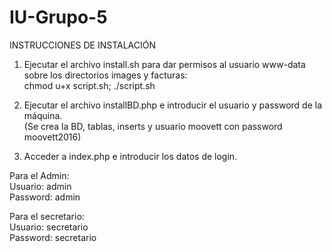 # IU-Grupo-5

INSTRUCCIONES DE INSTALACIÓN

1. Ejecutar el archivo install.sh para dar permisos al usuario www-data sobre los directorios images y facturas:<br>
  chmod u+x script.sh; ./script.sh

2. Ejecutar el archivo installBD.php e introducir el usuario y password de la máquina.<br>
  (Se crea la BD, tablas, inserts y usuario moovett con password moovett2016)<br>
  
3. Acceder a index.php e introducir los datos de login.<br> 

Para el Admin:<br>
  Usuario: admin <br>
  Password: admin<br>
  
Para el secretario:<br>
  Usuario: secretario<br>
  Password: secretario<br>
